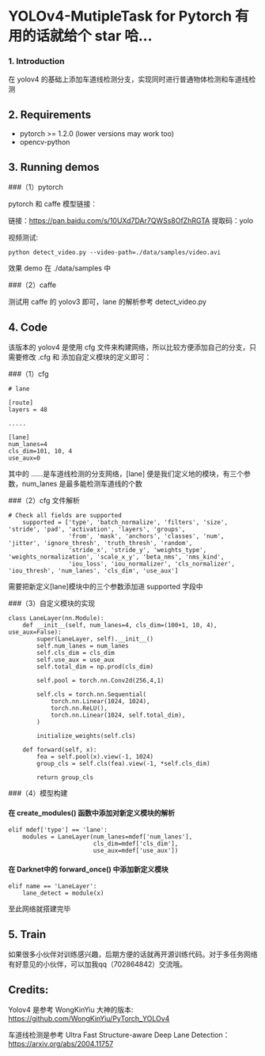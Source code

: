 #  YOLOv4-MutipleTask for Pytorch  有用的话就给个 star 哈...

### 1. Introduction

在 yolov4 的基础上添加车道线检测分支，实现同时进行普通物体检测和车道线检测

## 2. Requirements

- pytorch >= 1.2.0 (lower versions may work too)
- opencv-python


## 3. Running demos

###（1）pytorch

pytorch 和 caffe 模型链接：

链接：https://pan.baidu.com/s/10UXd7DAr7QWSs8OfZhRGTA 
提取码：yolo 

视频测试:

```shell
python detect_video.py --video-path=./data/samples/video.avi
```

效果 demo 在 ./data/samples 中

###（2）caffe

测试用 caffe 的 yolov3 即可，lane 的解析参考 detect_video.py 

## 4. Code 

该版本的 yolov4 是使用 cfg 文件来构建网络，所以比较方便添加自己的分支，只需要修改 .cfg 和 添加自定义模块的定义即可：

###（1）cfg
```shell
# lane

[route]
layers = 48

.....

[lane]
num_lanes=4
cls_dim=101, 10, 4
use_aux=0
```

其中的 ......是车道线检测的分支网络，[lane] 便是我们定义地的模块，有三个参数，num_lanes 是最多能检测车道线的个数

###（2）cfg 文件解析

```shell
# Check all fields are supported
    supported = ['type', 'batch_normalize', 'filters', 'size', 'stride', 'pad', 'activation', 'layers', 'groups',
                 'from', 'mask', 'anchors', 'classes', 'num', 'jitter', 'ignore_thresh', 'truth_thresh', 'random',
                 'stride_x', 'stride_y', 'weights_type', 'weights_normalization', 'scale_x_y', 'beta_nms', 'nms_kind',
                 'iou_loss', 'iou_normalizer', 'cls_normalizer', 'iou_thresh', 'num_lanes', 'cls_dim', 'use_aux']
```

需要把新定义[lane]模块中的三个参数添加进 supported 字段中

###（3）自定义模块的实现

```shell
class LaneLayer(nn.Module):
    def __init__(self, num_lanes=4, cls_dim=(100+1, 10, 4), use_aux=False):
        super(LaneLayer, self).__init__()
        self.num_lanes = num_lanes
        self.cls_dim = cls_dim
        self.use_aux = use_aux
        self.total_dim = np.prod(cls_dim)
        
        self.pool = torch.nn.Conv2d(256,4,1)
        
        self.cls = torch.nn.Sequential(
            torch.nn.Linear(1024, 1024),
            torch.nn.ReLU(),
            torch.nn.Linear(1024, self.total_dim),
        )    
        
        initialize_weights(self.cls)
        
    def forward(self, x):             
        fea = self.pool(x).view(-1, 1024)
        group_cls = self.cls(fea).view(-1, *self.cls_dim)
        
        return group_cls
```

###（4）模型构建

#### 在 create_modules() 函数中添加对新定义模块的解析

```shell
elif mdef['type'] == 'lane':
	modules = LaneLayer(num_lanes=mdef['num_lanes'],
						cls_dim=mdef['cls_dim'],
						use_aux=mdef['use_aux'])
```

#### 在 Darknet中的 forward_once() 中添加新定义模块

```shell
elif name == 'LaneLayer':
    lane_detect = module(x)
```

至此网络就搭建完毕


## 5. Train 

如果很多小伙伴对训练感兴趣，后期方便的话就再开源训练代码。对于多任务网络有好意见的小伙伴，可以加我qq（702864842）交流哦。

## Credits:

Yolov4 是参考 WongKinYiu 大神的版本:
https://github.com/WongKinYiu/PyTorch_YOLOv4

车道线检测是参考 Ultra Fast Structure-aware Deep Lane Detection：
https://arxiv.org/abs/2004.11757





 
